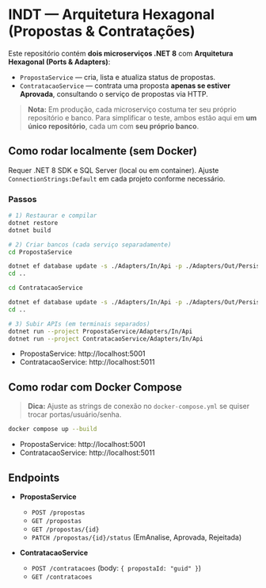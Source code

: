 
# INDT — Arquitetura Hexagonal (Propostas & Contratações)

Este repositório contém **dois microserviços .NET 8** com **Arquitetura Hexagonal (Ports & Adapters)**:
- `PropostaService` — cria, lista e atualiza status de propostas.
- `ContratacaoService` — contrata uma proposta **apenas se estiver Aprovada**, consultando o serviço de propostas via HTTP.

> **Nota:** Em produção, cada microserviço costuma ter seu próprio repositório e banco. Para simplificar o teste, ambos estão aqui em **um único repositório**, cada um com **seu próprio banco**.

## Como rodar localmente (sem Docker)

Requer .NET 8 SDK e SQL Server (local ou em container). Ajuste `ConnectionStrings:Default` em cada projeto conforme necessário.

### Passos
```bash
# 1) Restaurar e compilar
dotnet restore
dotnet build

# 2) Criar bancos (cada serviço separadamente)
cd PropostaService

dotnet ef database update -s ./Adapters/In/Api -p ./Adapters/Out/Persistence
cd ..

cd ContratacaoService

dotnet ef database update -s ./Adapters/In/Api -p ./Adapters/Out/Persistence
cd ..

# 3) Subir APIs (em terminais separados)
dotnet run --project PropostaService/Adapters/In/Api
dotnet run --project ContratacaoService/Adapters/In/Api
```

- PropostaService: http://localhost:5001
- ContratacaoService: http://localhost:5011

## Como rodar com Docker Compose

> **Dica:** Ajuste as strings de conexão no `docker-compose.yml` se quiser trocar portas/usuário/senha.

```bash
docker compose up --build
```

- PropostaService: http://localhost:5001
- ContratacaoService: http://localhost:5011

## Endpoints
- **PropostaService**
  - `POST /propostas`
  - `GET /propostas`
  - `GET /propostas/{id}`
  - `PATCH /propostas/{id}/status` (EmAnalise, Aprovada, Rejeitada)

- **ContratacaoService**
  - `POST /contratacoes` (body: `{ propostaId: "guid" }`)
  - `GET /contratacoes`


